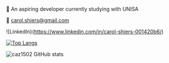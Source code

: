 

🌱 An aspiring developer currently studying with UNISA


💌 carol.shiers@gmail.com


![LinkedIn}(https://www.linkedin.com/in/carol-shiers-001420b6/)




[![Top Langs](https://github-readme-stats.vercel.app/api/top-langs/?username=caz1502&layout=compact&show_icons=true&theme=radical)](https://github.com/caz1502/github-readme-stats)

![caz1502 GitHub stats](https://github-readme-stats.vercel.app/api?username=caz1502&show_icons=true&theme=radical)





<!---
caz1502/caz1502 is a ✨ special ✨ repository because its `README.md` (this file) appears on your GitHub profile.
You can click the Preview link to take a look at your changes.
--->
